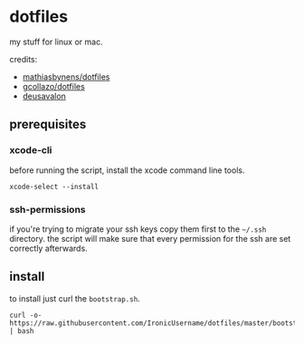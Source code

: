 # dotfiles
my stuff for linux or mac.

credits:
- [mathiasbynens/dotfiles](https://github.com/mathiasbynens/dotfiles)
- [gcollazo/dotfiles](https://github.com/gcollazo/dotfiles)
- [deusavalon](https://github.com/deusavalon/dotfiles)

## prerequisites
### xcode-cli
before running the script, install the xcode command line tools.
```
xcode-select --install
```

### ssh-permissions
if you're trying to migrate your ssh keys copy them first to the `~/.ssh` directory.
the script will make sure that every permission for the ssh are set correctly afterwards.

## install
to install just curl the `bootstrap.sh`.
```
curl -o- https://raw.githubusercontent.com/IronicUsername/dotfiles/master/bootstrap.sh | bash
```
